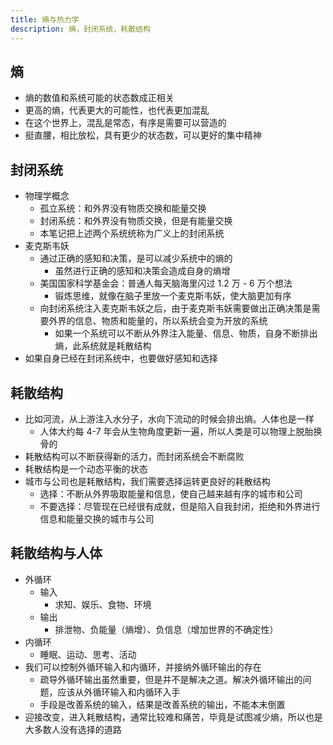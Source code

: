 ```yaml
---
title: 熵与热力学
description: 熵，封闭系统，耗散结构
---
```


## 熵

- 熵的数值和系统可能的状态数成正相关
- 更高的熵，代表更大的可能性，也代表更加混乱
- 在这个世界上，混乱是常态，有序是需要可以营造的
- 挺直腰，相比放松，具有更少的状态数，可以更好的集中精神

## 封闭系统

- 物理学概念
  - 孤立系统：和外界没有物质交换和能量交换
  - 封闭系统：和外界没有物质交换，但是有能量交换
  - 本笔记把上述两个系统统称为广义上的封闭系统
- 麦克斯韦妖
  - 通过正确的感知和决策，是可以减少系统中的熵的
    - 虽然进行正确的感知和决策会造成自身的熵增
  - 美国国家科学基金会：普通人每天脑海里闪过 1.2 万 - 6 万个想法
    - 锻炼思维，就像在脑子里放一个麦克斯韦妖，使大脑更加有序
  - 向封闭系统注入麦克斯韦妖之后，由于麦克斯韦妖需要做出正确决策是需要外界的信息、物质和能量的，所以系统会变为开放的系统
    - 如果一个系统可以不断从外界注入能量、信息、物质，自身不断排出熵，此系统就是耗散结构
- 如果自身已经在封闭系统中，也要做好感知和选择

## 耗散结构

- 比如河流，从上游注入水分子，水向下流动的时候会排出熵。人体也是一样
  - 人体大约每 4-7 年会从生物角度更新一遍，所以人类是可以物理上脱胎换骨的
- 耗散结构可以不断获得新的活力，而封闭系统会不断腐败
- 耗散结构是一个动态平衡的状态
- 城市与公司也是耗散结构，我们需要选择运转更良好的耗散结构
  - 选择：不断从外界吸取能量和信息，使自己越来越有序的城市和公司
  - 不要选择：尽管现在已经很有成就，但是陷入自我封闭，拒绝和外界进行信息和能量交换的城市与公司

## 耗散结构与人体

- 外循环
  - 输入
    - 求知、娱乐、食物、环境
  - 输出
    - 排泄物、负能量（熵增）、负信息（增加世界的不确定性）
- 内循环
  - 睡眠、运动、思考、活动
- 我们可以控制外循环输入和内循环，并接纳外循环输出的存在
  - 疏导外循环输出虽然重要，但是并不是解决之道。解决外循环输出的问题，应该从外循环输入和内循环入手
  - 手段是改善系统的输入，结果是改善系统的输出，不能本末倒置
- 迎接改变，进入耗散结构，通常比较难和痛苦，毕竟是试图减少熵，所以也是大多数人没有选择的道路
